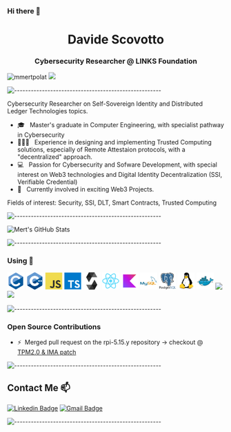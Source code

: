 ### Hi there 👋
<h1 align="center"><!--Ciao <img src="https://raw.githubusercontent.com/ABSphreak/ABSphreak/master/gifs/Hi.gif" width="30px">--> Davide Scovotto </h1>
<h3 align="center"> Cybersecurity Researcher @ LINKS Foundation </h3>
<p align="left"> <img src="https://komarev.com/ghpvc/?username=mmertpolat&label=Profile%20views&color=0e75b6&style=flat" alt="mmertpolat" /> 
 <img src="https://img.shields.io/badge/Ask%20me-anything-1abc9c.svg"/>
</p>


![-----------------------------------------------------](https://raw.githubusercontent.com/andreasbm/readme/master/assets/lines/aqua.png)

Cybersecurity Researcher on Self-Sovereign Identity and Distributed Ledger Technologies topics.

- 🎓 &nbsp; Master's graduate in Computer Engineering, with specialist pathway in Cybersecurity
- 👨🏻‍💻 &nbsp; Experience in designing and implementing Trusted Computing solutions, especially of Remote Attestaion protocols, with a "decentralized" approach.
- 💻 &nbsp; Passion for Cybersecurity and Sofware Development, with special interest on Web3 technologies and Digital Identity Decentralization (SSI, Verifiable Credential)
- 🔭 &nbsp; Currently involved in exciting Web3 Projects.

Fields of interest: Security, SSI, DLT, Smart Contracts, Trusted Computing

![-----------------------------------------------------](https://raw.githubusercontent.com/andreasbm/readme/master/assets/lines/aqua.png)

![Mert's GitHub Stats](https://github-readme-stats.vercel.app/api?username=ScovottoDavide&show_icons=true)

![-----------------------------------------------------](https://raw.githubusercontent.com/andreasbm/readme/master/assets/lines/aqua.png)

### Using 🧠
  
<code><a href="https://www.cprogramming.com/" target="_blank"><img src="https://raw.githubusercontent.com/devicons/devicon/master/icons/c/c-original.svg" alt="c" width="40" height="40"/></a></code>
<code><a href="https://isocpp.org/" target="_blank"><img src="https://github.com/devicons/devicon/blob/master/icons/cplusplus/cplusplus-original.svg" alt="c++" width="40" height="40"/></a></code>
<code><a href="https://developer.mozilla.org/en-US/docs/Web/JavaScript" target="_blank"><img src="https://raw.githubusercontent.com/devicons/devicon/master/icons/javascript/javascript-original.svg" alt="javascript" width="40" height="40"/></a></code>
<code><a href="https://developer.mozilla.org/en-US/docs/Web/TypeScript" target="_blank"><img src="https://raw.githubusercontent.com/devicons/devicon/master/icons/typescript/typescript-original.svg" alt="typescript" width="40" height="40"/></a></code>
<code><a href="https://soliditylang.org/" target="_blank"><img src="https://raw.githubusercontent.com/devicons/devicon/master/icons/solidity/solidity-original.svg" alt="solidity" width="40" height="40"/></a></code>
<code><a href="https://reactjs.org/" target="_blank"><img src="https://github.com/devicons/devicon/blob/master/icons/react/react-original.svg" alt="react" width="40" height="40"/></a></code>
<code><a href="https://kotlinlang.org/" target="_blank"><img src="https://github.com/devicons/devicon/blob/master/icons/kotlin/kotlin-original.svg" alt="kotlin" width="40" height="40"/></a></code>
<code><a href="https://www.mysql.com/" target="_blank"><img src="https://raw.githubusercontent.com/devicons/devicon/master/icons/mysql/mysql-original-wordmark.svg" alt="mysql" width="40" height="40"/></a></code> 
<code><a href="https://www.postgresql.org/" target="_blank"><img src="https://raw.githubusercontent.com/devicons/devicon/master/icons/postgresql/postgresql-original-wordmark.svg" alt="postgresql" width="40" height="40"/></a></code> 
<code><a href="https://www.linux.org/" target="_blank"><img src="https://raw.githubusercontent.com/devicons/devicon/master/icons/linux/linux-original.svg" alt="linux" width="40" height="40"/></a></code>
<code><a href="https://www.docker.com/" target="_blank"><img src="https://github.com/devicons/devicon/blob/master/icons/docker/docker-original.svg" alt="docker" width="40" height="40"/></a></code>
<code><a href="https://code.visualstudio.com" target="_blank"><img height="50" src="https://www.vectorlogo.zone/logos/visualstudio_code/visualstudio_code-ar21.svg"></a></code> 
<code><a href="https://git-scm.com/" target="_blank"><img height="50" src="https://www.vectorlogo.zone/logos/git-scm/git-scm-ar21.svg"></a></code>

![-----------------------------------------------------](https://raw.githubusercontent.com/andreasbm/readme/master/assets/lines/aqua.png)

### Open Source Contributions
- ⚡&nbsp; Merged pull request on the rpi-5.15.y repository &rarr; checkout @ [TPM2.0 & IMA patch](https://github.com/ScovottoDavide/tpm-ima-patch)
  
![-----------------------------------------------------](https://raw.githubusercontent.com/andreasbm/readme/master/assets/lines/aqua.png)

## Contact Me 📫

[![Linkedin Badge](https://img.shields.io/twitter/url?color=lightblue&label=ScovottoDavide&logo=linkedin&logoColor=lightblue&style=for-the-badge&url=https%3A%2F%2Fwww.linkedin.com%2Fin%2Fmmertpolat)](https://www.linkedin.com/in/davide-scovotto-2aaa9720a/)
[![Gmail Badge](https://img.shields.io/twitter/url?color=lightblue&label=ScovottoDavide&logo=gmail&logoColor=lightblue&style=for-the-badge&url=https%3A%2F%2Fwww.gmail.com%2Fin%2Fmmertpolat)](mailto:scovottodavide@gmail.com)

![-----------------------------------------------------](https://raw.githubusercontent.com/andreasbm/readme/master/assets/lines/aqua.png)
